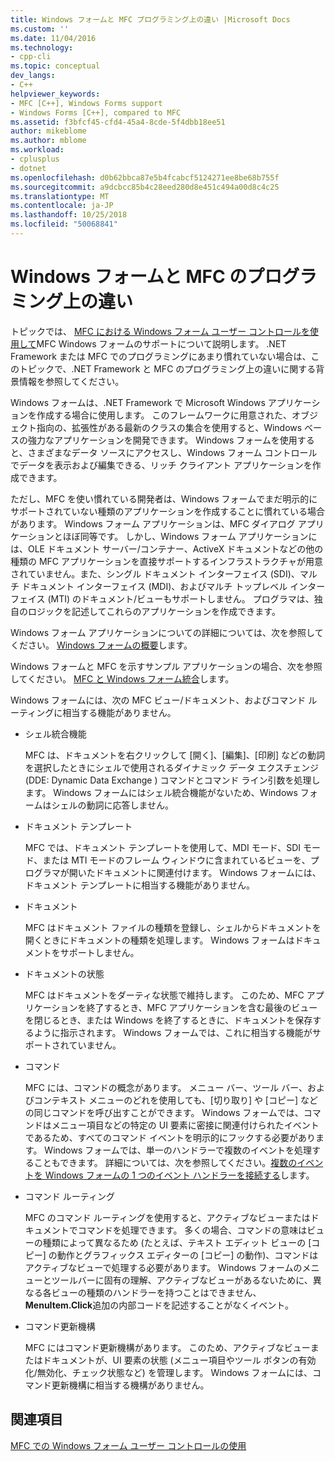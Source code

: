 ```yaml
---
title: Windows フォームと MFC プログラミング上の違い |Microsoft Docs
ms.custom: ''
ms.date: 11/04/2016
ms.technology:
- cpp-cli
ms.topic: conceptual
dev_langs:
- C++
helpviewer_keywords:
- MFC [C++], Windows Forms support
- Windows Forms [C++], compared to MFC
ms.assetid: f3bfcf45-cfd4-45a4-8cde-5f4dbb18ee51
author: mikeblome
ms.author: mblome
ms.workload:
- cplusplus
- dotnet
ms.openlocfilehash: d0b62bbca87e5b4fcabcf5124271ee8be68b755f
ms.sourcegitcommit: a9dcbcc85b4c28eed280d8e451c494a00d8c4c25
ms.translationtype: MT
ms.contentlocale: ja-JP
ms.lasthandoff: 10/25/2018
ms.locfileid: "50068841"
---
```

# <a name="windows-formsmfc-programming-differences"></a>Windows フォームと MFC のプログラミング上の違い

トピックでは、 [MFC における Windows フォーム ユーザー コントロールを使用して](../dotnet/using-a-windows-form-user-control-in-mfc.md)MFC Windows フォームのサポートについて説明します。 .NET Framework または MFC でのプログラミングにあまり慣れていない場合は、このトピックで、.NET Framework と MFC のプログラミング上の違いに関する背景情報を参照してください。

Windows フォームは、.NET Framework で Microsoft Windows アプリケーションを作成する場合に使用します。 このフレームワークに用意された、オブジェクト指向の、拡張性がある最新のクラスの集合を使用すると、Windows ベースの強力なアプリケーションを開発できます。 Windows フォームを使用すると、さまざまなデータ ソースにアクセスし、Windows フォーム コントロールでデータを表示および編集できる、リッチ クライアント アプリケーションを作成できます。

ただし、MFC を使い慣れている開発者は、Windows フォームでまだ明示的にサポートされていない種類のアプリケーションを作成することに慣れている場合があります。 Windows フォーム アプリケーションは、MFC ダイアログ アプリケーションとほぼ同等です。 しかし、Windows フォーム アプリケーションには、OLE ドキュメント サーバー/コンテナー、ActiveX ドキュメントなどの他の種類の MFC アプリケーションを直接サポートするインフラストラクチャが用意されていません。また、シングル ドキュメント インターフェイス (SDI)、マルチ ドキュメント インターフェイス (MDI)、およびマルチ トップレベル インターフェイス (MTI) のドキュメント/ビューもサポートしません。 プログラマは、独自のロジックを記述してこれらのアプリケーションを作成できます。

Windows フォーム アプリケーションについての詳細については、次を参照してください。 [Windows フォームの概要](/dotnet/framework/winforms/windows-forms-overview)します。

Windows フォームと MFC を示すサンプル アプリケーションの場合、次を参照してください。 [MFC と Windows フォーム統合](http://www.microsoft.com/downloads/details.aspx?FamilyID=987021bc-e575-4fe3-baa9-15aa50b0f599&displaylang=en)します。

Windows フォームには、次の MFC ビュー/ドキュメント、およびコマンド ルーティングに相当する機能がありません。

- シェル統合機能

   MFC は、ドキュメントを右クリックして [開く]、[編集]、[印刷] などの動詞を選択したときにシェルで使用されるダイナミック データ エクスチェンジ (DDE: Dynamic Data Exchange ) コマンドとコマンド ライン引数を処理します。 Windows フォームにはシェル統合機能がないため、Windows フォームはシェルの動詞に応答しません。

- ドキュメント テンプレート

   MFC では、ドキュメント テンプレートを使用して、MDI モード、SDI モード、または MTI モードのフレーム ウィンドウに含まれているビューを、プログラマが開いたドキュメントに関連付けます。 Windows フォームには、ドキュメント テンプレートに相当する機能がありません。

- ドキュメント

   MFC はドキュメント ファイルの種類を登録し、シェルからドキュメントを開くときにドキュメントの種類を処理します。 Windows フォームはドキュメントをサポートしません。

- ドキュメントの状態

   MFC はドキュメントをダーティな状態で維持します。 このため、MFC アプリケーションを終了するとき、MFC アプリケーションを含む最後のビューを閉じるとき、または Windows を終了するときに、ドキュメントを保存するように指示されます。 Windows フォームでは、これに相当する機能がサポートされていません。

- コマンド

   MFC には、コマンドの概念があります。 メニュー バー、ツール バー、およびコンテキスト メニューのどれを使用しても、[切り取り] や [コピー] などの同じコマンドを呼び出すことができます。 Windows フォームでは、コマンドはメニュー項目などの特定の UI 要素に密接に関連付けられたイベントであるため、すべてのコマンド イベントを明示的にフックする必要があります。 Windows フォームでは、単一のハンドラーで複数のイベントを処理することもできます。 詳細については、次を参照してください。[複数のイベントを Windows フォームの 1 つのイベント ハンドラーを接続する](/dotnet/framework/winforms/how-to-connect-multiple-events-to-a-single-event-handler-in-windows-forms)します。

- コマンド ルーティング

   MFC のコマンド ルーティングを使用すると、アクティブなビューまたはドキュメントでコマンドを処理できます。 多くの場合、コマンドの意味はビューの種類によって異なるため (たとえば、テキスト エディット ビューの [コピー] の動作とグラフィックス エディターの [コピー] の動作)、コマンドはアクティブなビューで処理する必要があります。 Windows フォームのメニューとツールバーに固有の理解、アクティブなビューがあるないために、異なる各ビューの種類のハンドラーを持つことはできません、 **MenuItem.Click**追加の内部コードを記述することがなくイベント。

- コマンド更新機構

   MFC にはコマンド更新機構があります。 このため、アクティブなビューまたはドキュメントが、UI 要素の状態 (メニュー項目やツール ボタンの有効化/無効化、チェック状態など) を管理します。 Windows フォームには、コマンド更新機構に相当する機構がありません。

## <a name="see-also"></a>関連項目

[MFC での Windows フォーム ユーザー コントロールの使用](../dotnet/using-a-windows-form-user-control-in-mfc.md)
